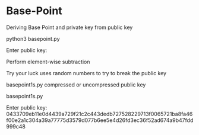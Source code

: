 # Base-Point
Deriving Base Point and private key from public key<p>
python3 basepoint.py<p>
Enter public key:<p>
Perform element-wise subtraction<p>
Try your luck uses random numbers to try to break the public key<p>
basepoint1s.py compressed or uncompressed public key<p>
basepoint1s.py <p>
Enter public key: 0433709eb11e0d4439a729f21c2c443dedb727528229713f0065721ba8fa46f00e2a1c304a39a77775d3579d077b6ee5e4d26fd3ec36f52ad674a9b47fdd999c48
